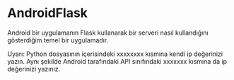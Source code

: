 # AndroidFlask

Android bir uygulamanın Flask kullanarak bir serveri nasıl kullandığını gösterdiğim temel bir uygulamadır.

Uyarı: Python dosyasının içerisindeki xxxxxxxx kısmına kendi ip değerinizi yazın. Aynı şekilde Android tarafındaki API sınıfındaki xxxxxxx
kısmına da ip değerinizi yazınız.
